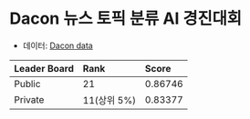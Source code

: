 # Dacon 뉴스 토픽 분류 AI 경진대회
- 데이터: [Dacon data](https://dacon.io/competitions/official/235747/data)      

|Leader Board|Rank|Score|
|:--|:--|:--|
|Public|21|0.86746|
|Private|11(상위 5%)|0.83377|
